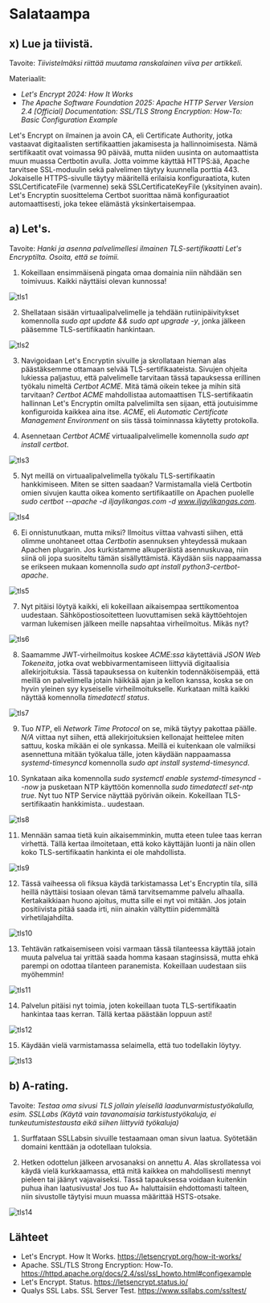 # Salataampa

## x) Lue ja tiivistä. 

Tavoite: *Tiivistelmäksi riittää muutama ranskalainen viiva per artikkeli.*

Materiaalit:
- *Let's Encrypt 2024: How It Works*
- *The Apache Software Foundation 2025: Apache HTTP Server Version 2.4 [Official] Documentation: SSL/TLS Strong Encryption: How-To: Basic Configuration Example*

Let's Encrypt on ilmainen ja avoin CA, eli Certificate Authority, jotka vastaavat digitaalisten sertifikaattien jakamisesta ja hallinnoimisesta. Nämä sertifikaatit ovat voimassa 90 päivää, mutta niiden uusinta on automaattista muun muassa Certbotin avulla. Jotta voimme käyttää HTTPS:ää, Apache tarvitsee SSL-moduulin sekä palvelimen täytyy kuunnella porttia 443. Jokaiselle HTTPS-sivulle täytyy määritellä erilaisia konfiguraatiota, kuten SSLCertificateFile (varmenne) sekä SSLCertificateKeyFile (yksityinen avain). Let's Encryptin suosittelema Certbot suorittaa nämä konfiguraatiot automaattisesti, joka tekee elämästä yksinkertaisempaa.


## a) Let's.

Tavoite: *Hanki ja asenna palvelimellesi ilmainen TLS-sertifikaatti Let's Encryptilta. Osoita, että se toimii.*

1. Kokeillaan ensimmäisenä pingata omaa domainia niin nähdään sen toimivuus. Kaikki näyttäisi olevan kunnossa!

![tls1](src/tls1.png)

2. Shellataan sisään virtuaalipalvelimelle ja tehdään rutiinipäivitykset komennolla *sudo apt update && sudo apt upgrade -y*, jonka jälkeen pääsemme TLS-sertifikaatin hankintaan.

![tls2](src/tls2.png)

3. Navigoidaan Let's Encryptin sivuille ja skrollataan hieman alas päästäksemme ottamaan selvää TLS-sertifikaateista. Sivujen ohjeita lukiessa paljastuu, että palvelimelle tarvitaan tässä tapauksessa erillinen työkalu nimeltä *Certbot ACME*. Mitä tämä oikein tekee ja mihin sitä tarvitaan? *Certbot ACME* mahdollistaa automaattisen TLS-sertifikaatin hallinnan Let's Encryptin omilta palvelimilta sen sijaan, että joutuisimme konfiguroida kaikkea aina itse. *ACME*, eli *Automatic Certificate Management Environment* on siis tässä toiminnassa käytetty protokolla.

4. Asennetaan *Certbot ACME* virtuaalipalvelimelle komennolla *sudo apt install certbot*.

![tls3](src/tls3.png)

5. Nyt meillä on virtuaalipalvelimella työkalu TLS-sertifikaatin hankkimiseen. Miten se sitten saadaan? Varmistamalla vielä Certbotin omien sivujen kautta oikea komento sertifikaatille on Apachen puolelle *sudo certbot --apache -d iljaylikangas.com -d www.iljaylikangas.com*.

![tls4](src/tls4.png)

6. Ei onnistunutkaan, mutta miksi? Ilmoitus viittaa vahvasti siihen, että olimme unohtaneet ottaa *Certbotin* asennuksen yhteydessä mukaan Apachen plugarin. Jos kurkistamme alkuperäistä asennuskuvaa, niin siinä oli jopa suositeltu tämän sisällyttämistä. Käydään siis nappaamassa se erikseen mukaan komennolla *sudo apt install python3-certbot-apache*.

![tls5](src/tls5.png)

7. Nyt pitäisi löytyä kaikki, eli kokeillaan aikaisempaa serttikomentoa uudestaan. Sähköpostiosoitetteen luovuttamisen sekä käyttöehtojen varman lukemisen jälkeen meille napsahtaa virheilmoitus. Mikäs nyt?

![tls6](src/tls6.png)

8. Saamamme JWT-virheilmoitus koskee *ACME:ssa* käytettäviä *JSON Web Tokeneita*, jotka ovat webbivarmentamiseen liittyviä digitaalisia allekirjoituksia. Tässä tapauksessa on kuitenkin todennäköisempää, että meillä on palvelimella jotain häikkää ajan ja kellon kanssa, koska se on hyvin yleinen syy kyseiselle virheilmoitukselle. Kurkataan miltä kaikki näyttää komennolla *timedatectl status*.

![tls7](src/tls7.png)

9. Tuo *NTP*, eli *Network Time Protocol* on se, mikä täytyy pakottaa päälle. *N/A* viittaa nyt siihen, että allekirjoituksien kellonajat heittelee miten sattuu, koska mikään ei ole synkassa. Meillä ei kuitenkaan ole valmiiksi asennettuna mitään työkalua tälle, joten käydään nappaamassa *systemd-timesyncd* komennolla *sudo apt install systemd-timesyncd*.

10. Synkataan aika komennolla *sudo systemctl enable systemd-timesyncd --now* ja pusketaan NTP käyttöön komennolla *sudo timedatectl set-ntp true*. Nyt tuo NTP Service näyttää pyörivän oikein. Kokeillaan TLS-sertifikaatin hankkimista.. uudestaan.

![tls8](src/tls8.png)

11. Mennään samaa tietä kuin aikaisemminkin, mutta eteen tulee taas kerran virhettä. Tällä kertaa ilmoitetaan, että koko käyttäjän luonti ja näin ollen koko TLS-sertifikaatin hankinta ei ole mahdollista.

![tls9](src/tls9.png)

12. Tässä vaiheessa oli fiksua käydä tarkistamassa Let's Encryptin tila, sillä heillä näyttäisi tosiaan olevan tämä tarvitsemamme palvelu alhaalla. Kertakaikkiaan huono ajoitus, mutta sille ei nyt voi mitään. Jos jotain positiivista pitää saada irti, niin ainakin vältyttiin pidemmältä virhetilajahdilta.

![tls10](src/tls10.png)

13. Tehtävän ratkaisemiseen voisi varmaan tässä tilanteessa käyttää jotain muuta palvelua tai yrittää saada homma kasaan staginsissä, mutta ehkä parempi on odottaa tilanteen paranemista. Kokeillaan uudestaan siis myöhemmin!

![tls11](src/tls11.png)

14. Palvelun pitäisi nyt toimia, joten kokeillaan tuota TLS-sertifikaatin hankintaa taas kerran. Tällä kertaa päästään loppuun asti!

![tls12](src/tls12.png)

15. Käydään vielä varmistamassa selaimella, että tuo todellakin löytyy.

![tls13](src/tls13.png)

## b) A-rating. 

Tavoite: *Testaa oma sivusi TLS jollain yleisellä laadunvarmistustyökalulla, esim. SSLLabs (Käytä vain tavanomaisia tarkistustyökaluja, ei tunkeutumistestausta eikä siihen liittyviä työkaluja)*

1. Surffataan SSLLabsin sivuille testaamaan oman sivun laatua. Syötetään domaini kenttään ja odotellaan tuloksia.

2. Hetken odottelun jälkeen arvosanaksi on annettu *A*. Alas skrollatessa voi käydä vielä kurkkaamassa, että mitä kaikkea on mahdollisesti mennyt pieleen tai jäänyt vajavaiseksi. Tässä tapauksessa voidaan kuitenkin puhua ihan laatusivusta! Jos tuo A+ haluttaisiin ehdottomasti talteen, niin sivustolle täytyisi muun muassa määrittää HSTS-otsake.

![tls14](src/tls14.png)

## Lähteet
- Let's Encrypt. How It Works. https://letsencrypt.org/how-it-works/
- Apache. SSL/TLS Strong Encryption: How-To. https://httpd.apache.org/docs/2.4/ssl/ssl_howto.html#configexample
- Let's Encrypt. Status. https://letsencrypt.status.io/
- Qualys SSL Labs. SSL Server Test. https://www.ssllabs.com/ssltest/
